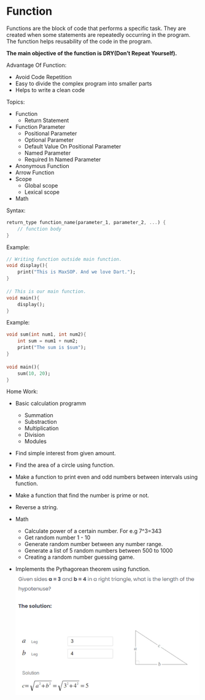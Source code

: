 # Function

Functions are the block of code that performs a specific task. They are created when some statements are repeatedly occurring in the program. The function helps reusability of the code in the program.

**The main objective of the function is DRY(Don’t Repeat Yourself).**

Advantage Of Function:

- Avoid Code Repetition
- Easy to divide the complex program into smaller parts
- Helps to write a clean code

Topics:

- Function
  - Return Statement
- Function Parameter
  - Positional Parameter
  - Optional Parameter
  - Default Value On Positional Parameter
  - Named Parameter
  - Required In Named Parameter
- Anonymous Function
- Arrow Function
- Scope
  - Global scope
  - Lexical scope
- Math

Syntax:

```dart
return_type function_name(parameter_1, parameter_2, ...) {
    // function body
}
```

Example:

```dart
// Writing function outside main function.
void display(){
    print("This is MaxSOP. And we love Dart.");
}

// This is our main function.
void main(){
    display();
}
```

Example:

```dart
void sum(int num1, int num2){
    int sum = num1 + num2;
    print("The sum is $sum");
}

void main(){
    sum(10, 20);
}
```

Home Work:

- Basic calculation programm
  - Summation
  - Substraction
  - Multiplication
  - Division
  - Modules
- Find simple interest from given amount.
- Find the area of a circle using function.
- Make a function to print even and odd numbers between intervals using function.
- Make a function that find the number is prime or not.
- Reverse a string.

- Math
  - Calculate power of a certain number. For e.g 7^3=343
  - Get random number 1 - 10
  - Generate random number between any number range.
  - Generate a list of 5 random numbers between 500 to 1000
  - Creating a random number guessing game.

- Implements the Pythagorean theorem using function.
![Pythagorean Theorem](https://github.com/bjayanta/dart/blob/13_function/pythagorean_theorem.png?raw=true)
